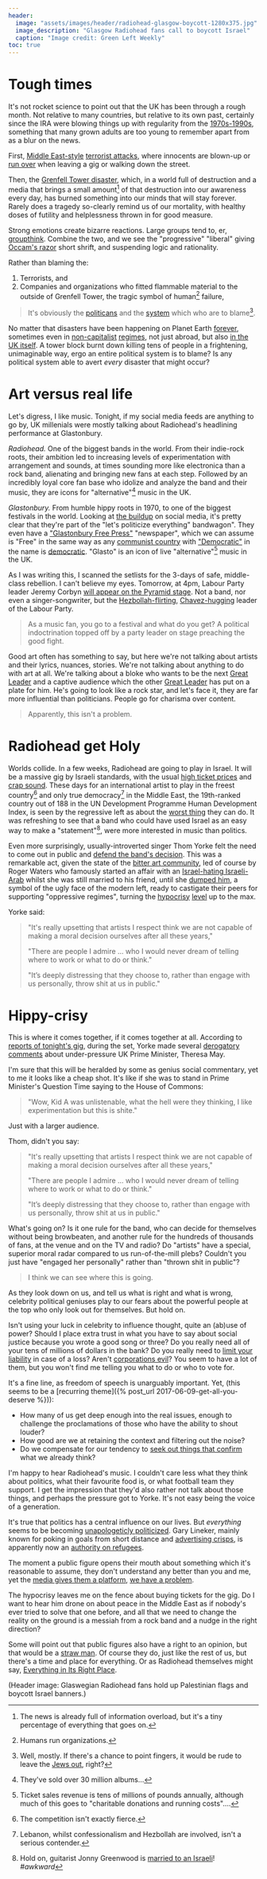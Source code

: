 ```yaml
---
header:
  image: "assets/images/header/radiohead-glasgow-boycott-1280x375.jpg"
  image_description: "Glasgow Radiohead fans call to boycott Israel"
  caption: "Image credit: Green Left Weekly"
toc: true
---
```


# Tough times

It's not rocket science to point out that the UK has been through a
rough month. Not relative to many countries, but relative to its own
past, certainly since the IRA were blowing things up with regularity
from the
[1970s-1990s](https://www.youtube.com/watch?v=T2oYrX5E_5I), something
that many grown adults are too young to remember apart from as
a blur on the news.

First,
[Middle East-style](http://www.haaretz.com/israel-news/1.625137)
[terrorist
attacks](http://www.jpost.com/Arab-Israeli-Conflict/GRAPHIC-IMAGES-East-Jerusalem-Arab-rams-car-into-ultra-Orthodox-Jews-then-stabs-them-423831),
where innocents are blown-up or [run
over](http://www.timesofisrael.com/3-dead-as-truck-plows-into-troops-in-jerusalem/)
when leaving a gig or walking down the street.

Then, the [Grenfell Tower
disaster](https://blogs.spectator.co.uk/2017/06/grenfell-tower-blaze-disaster-waiting-happen/),
which, in a world full of destruction and a media that brings a small
amount[^amount] of that destruction into our
awareness every day, has burned something into our minds that will
stay forever. Rarely does a tragedy so-clearly remind us of our
mortality, with healthy doses of futility and helplessness thrown in for
good measure.

[^amount]: The news is already full of information overload, but it's a tiny percentage of everything that goes on.

Strong emotions create bizarre reactions. Large groups tend to, er,
[groupthink](https://en.wikipedia.org/wiki/Groupthink). Combine the two,
and we see the "progressive" "liberal" giving [Occam's
razor](https://en.wikipedia.org/wiki/Occam%27s_razor) short shrift, and
suspending logic and rationality.

Rather than blaming the:

1. Terrorists, and
1. Companies and organizations who fitted flammable material to the
   outside of Grenfell Tower, the tragic symbol of human[^human]
   failure,

[^human]: Humans run organizations.

> It's obviously the
> [politicans](https://www.youtube.com/watch?v=3FH4lzsRYq8)
> and the
> [system](https://socialistworker.org/2017/06/20/a-system-that-let-working-class-people-burn?quicktabs_sw-recent-articles=6-20)
> which who are to blame[^blame].

[^blame]: Well, mostly. If there's a chance to point fingers, it would be rude to leave the [Jews out](http://www.timesofisrael.com/london-marchers-in-al-quds-day-parade-blame-tower-block-fire-on-zionists/), right?

No matter that disasters have been happening on
Planet Earth [forever](https://en.wikipedia.org/wiki/Plague_of_Justinian),
sometimes even in [non-capitalist](https://www.forbes.com/sites/ivonaiacob/2016/07/24/venezuelas-failed-socialist-experiment/#7bcce4b041dd)
[regimes](http://www.cnbc.com/2015/07/01/greek-disaster-is-all-about-socialism.html),
not just abroad, but also [in the UK
itself](https://www.youtube.com/watch?v=Je65Vw7ndro). A tower block
burnt down killing tens of people in a frightening, unimaginable way,
ergo an entire political system is to blame? Is any political system
able to avert *every* disaster that might occur?

# Art versus real life

Let's digress, I like music. Tonight, if my social media feeds are
anything to go by, UK millenials were mostly talking about Radiohead's
headlining performance at Glastonbury.

*Radiohead.* One of the biggest bands in the world. From their indie-rock
roots, their ambition led to increasing levels of experimentation with
arrangement and sounds, at times sounding more
like electronica than a rock band, alienating and bringing new fans at
each step. Followed by an incredibly loyal core fan
base who idolize and analyze the band and their music, they
are icons for "alternative"[^alt] music in the UK.

[^alt]: They've sold over 30 million albums...

*Glastonbury.* From humble hippy roots in 1970, to one of the biggest
festivals in the world. Looking at [the
buildup](https://www.facebook.com/glastonburyofficial/photos/a.10150183961960964.301221.40513090963/10154390258045964/?type=3)
on social media, it's pretty clear that they're part of the "let's
politicize everything" bandwagon". They even have a ["Glastonbury Free
Press"](https://www.facebook.com/glastonburyofficial/photos/a.10150183961960964.301221.40513090963/10154488416945964/?type=3)
"newspaper", which we can assume is "Free" in the same way as any
[communist country](https://en.wikipedia.org/wiki/East_Germany) with
["Democratic"](https://en.wikipedia.org/wiki/North_Korea) in the name is
[democratic](https://en.wikipedia.org/wiki/Weasel_word). "Glasto"
is an icon of live "alternative"[^alte] music in the UK.

[^alte]: Ticket sales revenue is tens of millions of pounds annually, although much of this goes to "charitable donations and running costs"....

As I was writing this, I scanned the setlists for the 3-days of
safe, middle-class rebellion. I can't believe my eyes. Tomorrow, at 4pm,
Labour Party leader Jeremy Corbyn [will appear on the Pyramid
stage](https://www.theguardian.com/music/2017/jun/16/jeremy-corbyn-pyramid-stage-glastonbury-festival-2017).
Not a band, nor even a singer-songwriter, but the
[Hezbollah-flirting](https://www.youtube.com/watch?v=u2ij-683iP8),
[Chavez-hugging](https://twitter.com/jeremycorbyn/status/309065744954580992)
leader of the Labour Party.

> As a music fan, you go to a festival and what do you get? A political
> indoctrination topped off by a party leader on stage preaching the good fight.

Good art often has something to say, but here we're not
talking about artists and their lyrics, nuances, stories. We're not talking
about anything to do with art at all. We're talking about a bloke who wants to
be the next [Great Leader](https://www.youtube.com/watch?v=y7Sp_J-3WW8)
and a captive audience which the other [Great
Leader](http://www.nme.com/news/music/michael-eavis-glastonbury-people-voted-jeremy-corbyn-2091722)
has put on a plate for him. He's going to look like a rock star, and
let's face it, they are far more influential than
politicians. People go for charisma over content.

> Apparently, this isn't a problem.

# Radiohead get Holy

Worlds collide. In a few weeks, Radiohead are going to play in Israel. It will be
a massive gig by Israeli standards, with the usual [high ticket prices](http://www.haaretz.com/israel-news/culture/.premium-1.772246)
and [crap
sound](http://www.timesofisrael.com/talk-this-way-aerosmith-rocks-out-in-tel-aviv-despite-mic-issues/).
These days for an international artist to play in
the freest country[^free] and only true democracy[^democracy] in the Middle
East, the 19th-ranked country out of 188 in the UN Development Programme
Human Development Index, is seen by the regressive left as
about the [worst
thing](http://www.foxnews.com/opinion/2017/03/24/say-what-un-human-rights-council-declares-israel-worlds-no-1-human-rights-violator.html)
they can do. It was refreshing to see that a band who could have used
Israel as an easy way to make a
"statement"[^wife], were more interested in music than politics.

[^free]: The competition isn't exactly fierce.
[^democracy]: Lebanon, whilst confessionalism and Hezbollah are involved, isn't a serious contender.
[^wife]: Hold on, guitarist Jonny Greenwood is [married to an Israeli](http://www.jpost.com/Israel-News/Culture/Israeli-Jewish-Arab-rock-group-to-join-Radiohead-for-US-tour-484794)! *#awkward*

Even more surprisingly, usually-introverted singer Thom Yorke felt
the need to come out in public and [defend the band's
decision](http://www.rollingstone.com/music/news/thom-yorke-breaks-silence-on-israel-controversy-w485142).
This was a remarkable act, given the state of the [bitter art
community](https://www.theguardian.com/music/2017/apr/24/artists-urge-radiohead-to-cancel-gig-in-israel),
led of course by Roger Waters who famously started an affair with an
[Israel-hating
Israeli-Arab](http://pagesix.com/2016/06/15/roger-waters-moves-on-with-pals-ex-wife/)
whilst she was still married to his friend, until she [dumped
him](http://www.dailymail.co.uk/tvshowbiz/article-3788626/Pink-Floyd-rocker-Roger-Waters-73-splits-Palestinian-writer-Rula-Jebreal-43-months-long-affair.html),
a symbol of the ugly face of the modern left, ready to castigate their
peers for supporting "oppressive regimes", turning the
[hypocrisy](http://www.dailywire.com/news/283/howard-stern-calls-out-anti-israel-hypocrisy-james-barrett)
[level](http://www.israellycool.com/2017/03/22/reader-post-roger-waters-latest-act-of-hypocrisy/)
up to the max.

Yorke said:

> "It's really upsetting that artists I respect think we are not capable
> of making a moral decision ourselves after all these years,"
>
> "There are people I admire … who I would never dream of telling where
> to work or what to do or think."
>
> "It’s deeply distressing that they choose to, rather than engage with
> us personally, throw shit at us in public."

# Hippy-crisy

This is where it comes together, if it comes together at all. According to
[reports of tonight's gig](http://www.nme.com/news/music/thom-yorke-taunts-theresa-may-shouting-strong-stable-radiohead-glastonbury-set-2092601),
during the set, Yorke made several [derogatory
comments](http://www.independent.co.uk/arts-entertainment/music/reviews/radiohead-glastonbury-review-2017-latest-theresa-may-creep-ok-computer-set-list-a7805901.html)
about under-pressure UK Prime Minister, Theresa May.

I'm sure that this will be heralded by some as genius social
commentary, yet to me it looks like a cheap shot. It's like if she was
to stand in Prime Minister's Question Time saying to the House of
Commons:
> "Wow, Kid A was unlistenable, what the hell were they thinking, I like
experimentation but this is shite."

Just with a larger audience.

Thom, didn't you say:

> "It's really upsetting that artists I respect think we are not capable
> of making a moral decision ourselves after all these years,"
>
> "There are people I admire … who I would never dream of telling where
> to work or what to do or think."
>
> "It’s deeply distressing that they choose to, rather than engage with
> us personally, throw shit at us in public."

What's going on? Is it one rule for the band, who can decide for
themselves without being browbeaten, and another rule for the hundreds
of thousands of fans, at the venue and on the TV and radio? Do "artists"
have a special, superior moral radar compared to us run-of-the-mill plebs?
Couldn't you just have "engaged her personally" rather than "thrown shit in
public"?

> I think we can see where this is going.

As they look down on us, and tell us what is right and what is wrong,
celebrity political geniuses play to our fears about the
powerful people at the top who only look out for themselves. But hold
on.

Isn't using your luck in celebrity to influence thought, quite an
(ab)use of power?  Should I place extra trust in what you have to say
about social justice because you wrote a good song or three? Do you
really need all of your tens of millions of dollars in the bank? Do you
really need to [limit your
liability](https://www.theguardian.com/music/2016/apr/29/radiohead-corporate-structure-firms)
in case of a loss? Aren't [corporations
evil](https://www.youtube.com/watch?v=Y888wVY5hzw)? You seem to have a
lot of them, but you won't find me telling you what to do or who to vote
for.

It's a fine line, as freedom of speech is unarguably important. Yet,
(this seems to be a [recurring theme]({% post_url
2017-06-09-get-all-you-deserve %})):

* How many of us get deep enough into the real issues, enough to
  challenge the proclamations of those who have the ability to shout
  louder?
* How good are we at retaining the context and filtering out the noise?
* Do we compensate for our tendency to [seek out things that
  confirm](https://www.youtube.com/watch?v=659XhcaIcCk) what we already
  think?

I'm happy to hear Radiohead's music. I couldn't
care less what they think about politics, what their favourite food is,
or what football team they support. I get the impression that they'd also rather
not talk about those things, and perhaps the pressure got to Yorke. It's
not easy being the voice of a generation.

It's true that politics has a central influence on our lives. But
*everything* seems to be becoming [unapologeticly
politicized](http://www.newstatesman.com/politics/uk/2017/06/why-we-must-politicise-tragedy-grenfell-tower).
Gary Lineker, mainly known for poking in goals from short distance and
[advertising
crisps](http://www.mirror.co.uk/sport/video/messi-pranks-gary-lineker-new-7291167),
is apparently now an [authority on
refugees](https://www.theguardian.com/football/2016/oct/22/gary-lineker-defends-twitter-views-as-the-sun-gives-him-red-card).

The moment a public figure opens their mouth about something which
it's reasonable to assume, they don't understand any better than you and me,
yet the [media gives them a
platform](http://www.standard.co.uk/news/politics/lily-allen-star-sparks-fury-on-brexit-after-saying-the-world-hates-britian-over-slavery-a3443026.html),
[we have a
problem](http://thevarsity.ca/2017/01/22/why-outspoken-celebrities-only-exacerbate-political-tensions/).

The hypocrisy leaves me on the fence about buying tickets for the gig.
Do I want to hear him drone on about peace in the Middle East as if
nobody's ever tried to solve that one before, and all that we need to
change the reality on the ground is a messiah from a rock band and a
nudge in the right direction?

Some will point out that public figures also have a right to an opinion,
but that would be a [straw man](https://en.wikipedia.org/wiki/Straw_man).
Of course they do, just like the rest of
us, but there's a time and place for everything. Or as Radiohead
themselves might say, [Everything in Its Right
Place](https://vimeo.com/157296965).

(Header image: Glaswegian Radiohead fans hold up Palestinian flags and
boycott Israel banners.)
